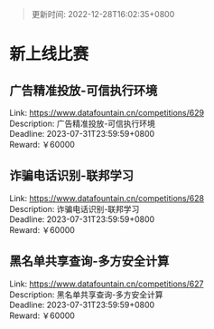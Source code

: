 > 更新时间: 2022-12-28T16:02:35+0800 

# 新上线比赛


## 广告精准投放-可信执行环境
Link: https://www.datafountain.cn/competitions/629  
Description: 广告精准投放-可信执行环境  
Deadline: 2023-07-31T23:59:59+0800  
Reward: ￥60000  

## 诈骗电话识别-联邦学习
Link: https://www.datafountain.cn/competitions/628  
Description: 诈骗电话识别-联邦学习  
Deadline: 2023-07-31T23:59:59+0800  
Reward: ￥60000  

## 黑名单共享查询-多方安全计算
Link: https://www.datafountain.cn/competitions/627  
Description: 黑名单共享查询-多方安全计算  
Deadline: 2023-07-31T23:59:59+0800  
Reward: ￥60000  

